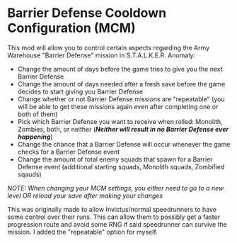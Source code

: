 # Barrier Defense Cooldown Configuration (MCM)

This mod will allow you to control certain aspects regarding the Army Warehouse "Barrier Defense" mission in S.T.A.L.K.E.R. Anomaly:
- Change the amount of days before the game tries to give you the next Barrier Defense
- Change the amount of days needed after a fresh save before the game decides to start giving you Barrier Defense
- Change whether or not Barrier Defense missions are "repeatable" (you will be able to get these missions again even after completing one or both of them)
- Pick which Barrier Defense you want to receive when rolled: Monolith, Zombies, both, or neither (_**Neither will result in no Barrier Defense ever happening**_)
- Change the chance that a Barrier Defense will occur whenever the game checks for a Barrier Defense event
- Change the amount of total enemy squads that spawn for a Barrier Defense event (additional starting squads, Monolith squads, Zombified sqauds)

*NOTE: When changing your MCM settings, you either need to go to a new level OR reload your save after making your changes*

This was originally made to allow Invictus/normal speedrunners to have some control over their runs. This can allow them to possibly get a faster progression route and avoid some RNG if said speedrunner can survive the mission. I added the "repeatable" option for myself. 
